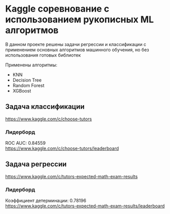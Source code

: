 # Kaggle соревнование с использованием рукописных ML алгоритмов 
В данном проекте решены задачи регрессии и классификации с применением основных алгоритмов машинного обучения, но без использования готовых библиотек

Применены алгоритмы:
- KNN
- Decision Tree
- Random Forest
- XGBoost

## Задача классификации

https://www.kaggle.com/c/choose-tutors


### Лидерборд
ROC AUC: 0.84559
<br>https://www.kaggle.com/c/choose-tutors/leaderboard

## Задача регрессии

https://www.kaggle.com/c/tutors-expected-math-exam-results


### Лидерборд
Коэффициент детерминации: 0.78196
<br>https://www.kaggle.com/c/tutors-expected-math-exam-results/leaderboard

